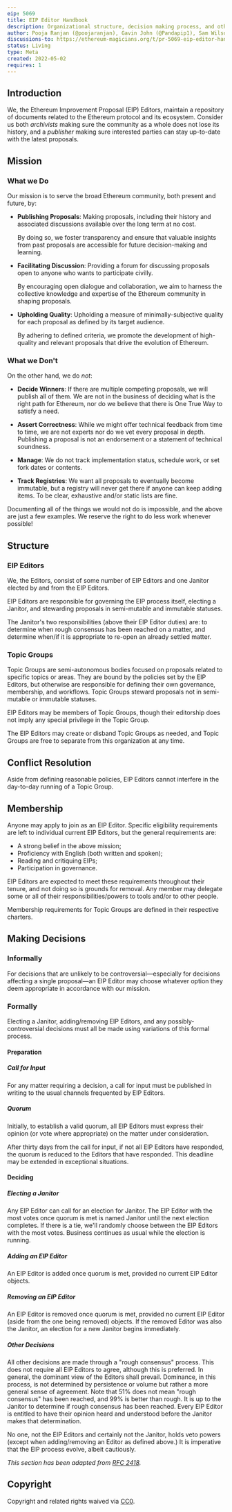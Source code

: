 ```yaml
---
eip: 5069
title: EIP Editor Handbook
description: Organizational structure, decision making process, and other EIP Editor odds and ends.
author: Pooja Ranjan (@poojaranjan), Gavin John (@Pandapip1), Sam Wilson (@SamWilsn), et al.
discussions-to: https://ethereum-magicians.org/t/pr-5069-eip-editor-handbook/9137
status: Living
type: Meta
created: 2022-05-02
requires: 1
---
```


## Introduction

We, the Ethereum Improvement Proposal (EIP) Editors, maintain a repository of documents related to the Ethereum protocol and its ecosystem. Consider us both _archivists_ making sure the community as a whole does not lose its history, and a _publisher_ making sure interested parties can stay up-to-date with the latest proposals.

## Mission

### What we Do

Our mission is to serve the broad Ethereum community, both present and future, by:

 - **Publishing Proposals**: Making proposals, including their history and associated discussions available over the long term at no cost.
    
    By doing so, we foster transparency and ensure that valuable insights from past proposals are accessible for future decision-making and learning.
 - **Facilitating Discussion**: Providing a forum for discussing proposals open to anyone who wants to participate civilly.
    
    By encouraging open dialogue and collaboration, we aim to harness the collective knowledge and expertise of the Ethereum community in shaping proposals.

 - **Upholding Quality**: Upholding a measure of minimally-subjective quality for each proposal as defined by its target audience.

    By adhering to defined criteria, we promote the development of high-quality and relevant proposals that drive the evolution of Ethereum.
    
### What we Don't

On the other hand, we do _not_:

 - **Decide Winners**: If there are multiple competing proposals, we will publish all of them. We are not in the business of deciding what is the right path for Ethereum, nor do we believe that there is One True Way to satisfy a need.

 - **Assert Correctness**: While we might offer technical feedback from time to time, we are not experts nor do we vet every proposal in depth. Publishing a proposal is not an endorsement or a statement of technical soundness.

 - **Manage**: We do not track implementation status, schedule work, or set fork dates or contents.

 - **Track Registries**: We want all proposals to eventually become immutable, but a registry will never get there if anyone can keep adding items. To be clear, exhaustive and/or static lists are fine. 

Documenting all of the things we would not do is impossible, and the above are just a few examples. We reserve the right to do less work whenever possible!

## Structure

### EIP Editors

We, the Editors, consist of some number of EIP Editors and one Janitor elected by and from the EIP Editors.

EIP Editors are responsible for governing the EIP process itself, electing a Janitor, and stewarding proposals in semi-mutable and immutable statuses.

The Janitor's two responsibilities (above their EIP Editor duties) are: to determine when rough consensus has been reached on a matter, and determine when/if it is appropriate to re-open an already settled matter.

### Topic Groups

Topic Groups are semi-autonomous bodies focused on proposals related to specific topics or areas. They are bound by the policies set by the EIP Editors, but otherwise are responsible for defining their own governance, membership, and workflows. Topic Groups steward proposals not in semi-mutable or immutable statuses.

EIP Editors may be members of Topic Groups, though their editorship does not imply any special privilege in the Topic Group.

The EIP Editors may create or disband Topic Groups as needed, and Topic Groups are free to separate from this organization at any time.

## Conflict Resolution

Aside from defining reasonable policies, EIP Editors cannot interfere in the day-to-day running of a Topic Group.

## Membership

Anyone may apply to join as an EIP Editor. Specific eligibility requirements are left to individual current EIP Editors, but the general requirements are:

 - A strong belief in the above mission;
 - Proficiency with English (both written and spoken);
 - Reading and critiquing EIPs;
 - Participation in governance.

EIP Editors are expected to meet these requirements throughout their tenure, and not doing so is grounds for removal. Any member may delegate some or all of their responsibilities/powers to tools and/or to other people.

Membership requirements for Topic Groups are defined in their respective charters.

## Making Decisions

### Informally

For decisions that are unlikely to be controversial&mdash;especially for decisions affecting a single proposal&mdash;an EIP Editor may choose whatever option they deem appropriate in accordance with our mission.

### Formally

Electing a Janitor, adding/removing EIP Editors, and any possibly-controversial decisions must all be made using variations of this formal process.

#### Preparation

##### Call for Input

For any matter requiring a decision, a call for input must be published in writing to the usual channels frequented by EIP Editors.

##### Quorum

Initially, to establish a valid quorum, all EIP Editors must express their opinion (or vote where appropriate) on the matter under consideration.

After thirty days from the call for input, if not all EIP Editors have responded, the quorum is reduced to the Editors that have responded. This deadline may be extended in exceptional situations.

#### Deciding

##### Electing a Janitor

Any EIP Editor can call for an election for Janitor. The EIP Editor with the most votes once quorum is met is named Janitor until the next election completes. If there is a tie, we'll randomly choose between the EIP Editors with the most votes. Business continues as usual while the election is running.

##### Adding an EIP Editor

An EIP Editor is added once quorum is met, provided no current EIP Editor objects.

##### Removing an EIP Editor

An EIP Editor is removed once quorum is met, provided no current EIP Editor (aside from the one being removed) objects. If the removed Editor was also the Janitor, an election for a new Janitor begins immediately.

##### Other Decisions

All other decisions are made through a "rough consensus" process. This does not require all EIP Editors to agree, although this is preferred. In general, the dominant view of the Editors shall prevail. Dominance, in this process, is not determined by persistence or volume but rather a more general sense of agreement. Note that 51% does not mean "rough consensus" has been reached, and 99% is better than rough. It is up to the Janitor to determine if rough consensus has been reached. Every EIP Editor is entitled to have their opinion heard and understood before the Janitor makes that determination.

No one, not the EIP Editors and certainly not the Janitor, holds veto powers (except when adding/removing an Editor as defined above.) It is imperative that the EIP process evolve, albeit cautiously.

_This section has been adapted from [RFC 2418]._

## Copyright

Copyright and related rights waived via [CC0](../LICENSE.md).

[RFC 2418]: https://www.rfc-editor.org/rfc/rfc2418
